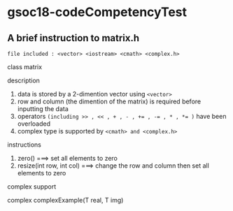 # gsoc18-codeCompetencyTest
## A brief instruction to matrix.h  

```file included : <vector> <iostream> <cmath> <complex.h>```

class matrix

description
1. data is stored by a 2-dimention vector using ```<vector>```  
2. row and column (the dimention of the matrix) is required before inputting the data
3. operators ```(including >> , << , + , - , += , -= , * , *= )``` have been overloaded
4. complex type is supported by ```<cmath> and <complex.h>```

instructions
1. zero() ===> set all elements to zero
2. resize(int row, int col)  ===> change the row and column then set all elements to zero

complex support  

complex<T> complexExample(T real, T img)
